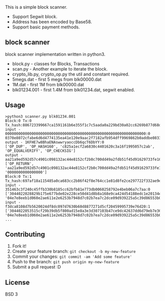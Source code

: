 This is a simple block scanner.

- Support Segwit block.
- Address has been encoded by Base58.
- Support basic payment methods.   

## block scanner

block scanner implementation written in python3.

- block.py - classes for Blocks, Transactions
- scan.py - Another example to iterate the block.
- crypto_lib.py, crypto_op.py the util and constant required.
- 5megs.dat - first 5 megs from blk00000.dat
- 1M.dat - first 1M from blk00000.dat
- blk01234.001 - first 1.4M from blk01234.dat, segwit enabled.

## Usage

```
>python3 scanner.py blk01234.001
Block:0 Tx:0 Tx_hash:886723399667ca1591161b6e355f1c7c5aada0a229bd30a02cc6269b877d68d1
input - 0000000000000000000000000000000000000000000000000000000000000000:0
0370e8072cfabe6d6d4774135ea41e120e9aac2f7182afb954dff9969862b0addbe08338db9c146cf704000000f09f909f0f4d696e6564206279206c7a783838380000000000000000000000000000000000000000000000000000000000000000000000
output - 1KFHE7w8BhaENAswwryaoccDb6qcT6DbYY:0
['OP_DUP', 'OP_HASH160', 'c825a1ecf2a6830c4401620c3a16f1995057c2ab', 'OP_EQUALVERIFY', 'OP_CHECKSIG']
output - aa21a9ed592d57c4901c098132ac44e8152cf2b0c700dd49a2fdb51f45d91629733fe161:1
['OP_RETURN', 'aa21a9ed592d57c4901c098132ac44e8152cf2b0c700dd49a2fdb51f45d91629733fe161', '0000000000000000']
Block:0 Tx:1 Tx_hash:697af18a115485a0ca683cc2b86f42f8e764cc1e81d8fe2ce297722f332ae9ed
input - 351463c3f240c45ffb330b8185cc62bfb81e773db0060258792e4beb06a7c7aa:0
['3044022028829b175e677bde02e228ce50d41d8b8a168e9ca424d54188edc1e20134e33c022045b1229f0c751b47addde93100d9f24e61f9e97968d1b0a6bea2d1b702aa312a01', '04e7e8eeb1d060e2ae611e2e6253b7948d7c02b7ea7c2dce09d939225a5c39d86553b07acf5073b1dc1e432cdf574d587b2800e0c3d4e43fcb3a1f84bfdf602a1e']
input - f3dca8108d7b5620024df8dc097d7630b60d8877271d5cf20459995739e76d20:1
['3044022053515cf29b39db5f800ad15e8a3e3d307103b47ce9dc42637dd6d79eb7e36d4f0220139ef712cbdab987fa15a61549c4c441eab4c214b1f5df6c19dd81e8e496deb801', '04e7e8eeb1d060e2ae611e2e6253b7948d7c02b7ea7c2dce09d939225a5c39d86553b07acf5073b1dc1e432cdf574d587b2800e0c3d4e43fcb3a1f84bfdf602a1e']
...
```

## Contributing

1. Fork it!
2. Create your feature branch: `git checkout -b my-new-feature`
3. Commit your changes: `git commit -am 'Add some feature'`
4. Push to the branch: `git push origin my-new-feature`
5. Submit a pull request :D

## License

BSD 3
